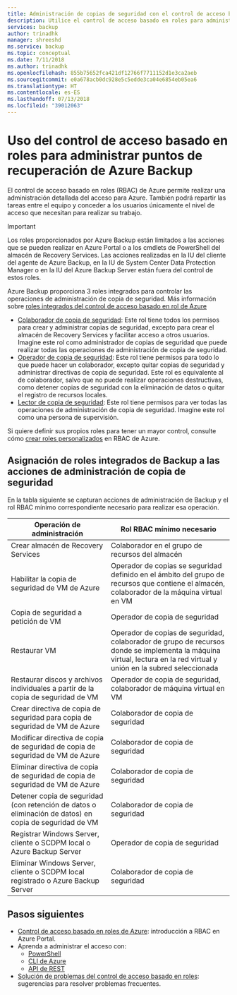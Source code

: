 ```yaml
---
title: Administración de copias de seguridad con el control de acceso basado en roles de Azure
description: Utilice el control de acceso basado en roles para administrar el acceso a las operaciones de administración de copia de seguridad en el almacén de Recovery Services.
services: backup
author: trinadhk
manager: shreeshd
ms.service: backup
ms.topic: conceptual
ms.date: 7/11/2018
ms.author: trinadhk
ms.openlocfilehash: 855b75652fca421df12766f7711152d1e3ca2aeb
ms.sourcegitcommit: e0a678acb0dc928e5c5edde3ca04e6854eb05ea6
ms.translationtype: HT
ms.contentlocale: es-ES
ms.lasthandoff: 07/13/2018
ms.locfileid: "39012063"
---
```

# <a name="use-role-based-access-control-to-manage-azure-backup-recovery-points"></a>Uso del control de acceso basado en roles para administrar puntos de recuperación de Azure Backup
El control de acceso basado en roles (RBAC) de Azure permite realizar una administración detallada del acceso para Azure. También podrá repartir las tareas entre el equipo y conceder a los usuarios únicamente el nivel de acceso que necesitan para realizar su trabajo.

> [!IMPORTANT]
> Los roles proporcionados por Azure Backup están limitados a las acciones que se pueden realizar en Azure Portal o a los cmdlets de PowerShell del almacén de Recovery Services. Las acciones realizadas en la IU del cliente del agente de Azure Backup, en la IU de System Center Data Protection Manager o en la IU del Azure Backup Server están fuera del control de estos roles.

Azure Backup proporciona 3 roles integrados para controlar las operaciones de administración de copia de seguridad. Más información sobre [roles integrados del control de acceso basado en rol de Azure](../role-based-access-control/built-in-roles.md)

* [Colaborador de copia de seguridad](../role-based-access-control/built-in-roles.md#backup-contributor): Este rol tiene todos los permisos para crear y administrar copias de seguridad, excepto para crear el almacén de Recovery Services y facilitar acceso a otros usuarios. Imagine este rol como administrador de copias de seguridad que puede realizar todas las operaciones de administración de copia de seguridad.
* [Operador de copia de seguridad](../role-based-access-control/built-in-roles.md#backup-operator): Este rol tiene permisos para todo lo que puede hacer un colaborador, excepto quitar copias de seguridad y administrar directivas de copia de seguridad. Este rol es equivalente al de colaborador, salvo que no puede realizar operaciones destructivas, como detener copias de seguridad con la eliminación de datos o quitar el registro de recursos locales.
* [Lector de copia de seguridad](../role-based-access-control/built-in-roles.md#backup-reader): Este rol tiene permisos para ver todas las operaciones de administración de copia de seguridad. Imagine este rol como una persona de supervisión.

Si quiere definir sus propios roles para tener un mayor control, consulte cómo [crear roles personalizados](../role-based-access-control/custom-roles.md) en RBAC de Azure.



## <a name="mapping-backup-built-in-roles-to-backup-management-actions"></a>Asignación de roles integrados de Backup a las acciones de administración de copia de seguridad
En la tabla siguiente se capturan acciones de administración de Backup y el rol RBAC mínimo correspondiente necesario para realizar esa operación.

| Operación de administración | Rol RBAC mínimo necesario |
| --- | --- |
| Crear almacén de Recovery Services | Colaborador en el grupo de recursos del almacén |
| Habilitar la copia de seguridad de VM de Azure | Operador de copias se seguridad definido en el ámbito del grupo de recursos que contiene el almacén, colaborador de la máquina virtual en VM |
| Copia de seguridad a petición de VM | Operador de copia de seguridad |
| Restaurar VM | Operador de copias de seguridad, colaborador de grupo de recursos donde se implementa la máquina virtual, lectura en la red virtual y unión en la subred seleccionada |
| Restaurar discos y archivos individuales a partir de la copia de seguridad de VM | Operador de copia de seguridad, colaborador de máquina virtual en VM |
| Crear directiva de copia de seguridad para copia de seguridad de VM de Azure | Colaborador de copia de seguridad |
| Modificar directiva de copia de seguridad de copia de seguridad de VM de Azure | Colaborador de copia de seguridad |
| Eliminar directiva de copia de seguridad de copia de seguridad de VM de Azure | Colaborador de copia de seguridad |
| Detener copia de seguridad (con retención de datos o eliminación de datos) en copia de seguridad de VM | Colaborador de copia de seguridad |
| Registrar Windows Server, cliente o SCDPM local o Azure Backup Server | Operador de copia de seguridad |
| Eliminar Windows Server, cliente o SCDPM local registrado o Azure Backup Server | Colaborador de copia de seguridad |

## <a name="next-steps"></a>Pasos siguientes
* [Control de acceso basado en roles de Azure](../role-based-access-control/role-assignments-portal.md): introducción a RBAC en Azure Portal.
* Aprenda a administrar el acceso con:
  * [PowerShell](../role-based-access-control/role-assignments-powershell.md)
  * [CLI de Azure](../role-based-access-control/role-assignments-cli.md)
  * [API de REST](../role-based-access-control/role-assignments-rest.md)
* [Solución de problemas del control de acceso basado en roles](../role-based-access-control/troubleshooting.md): sugerencias para resolver problemas frecuentes.
